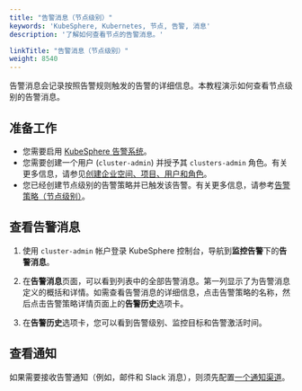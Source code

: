 ```yaml
---
title: "告警消息（节点级别）"
keywords: 'KubeSphere, Kubernetes, 节点, 告警, 消息'
description: '了解如何查看节点的告警消息。'

linkTitle: "告警消息（节点级别）"
weight: 8540
---
```


告警消息会记录按照告警规则触发的告警的详细信息。本教程演示如何查看节点级别的告警消息。
## 准备工作

- 您需要启用 [KubeSphere 告警系统](../../../pluggable-components/alerting/)。
- 您需要创建一个用户 (`cluster-admin`) 并授予其 `clusters-admin` 角色。有关更多信息，请参见[创建企业空间、项目、用户和角色](../../../quick-start/create-workspace-and-project/#step-4-create-a-role)。
- 您已经创建节点级别的告警策略并已触发该告警。有关更多信息，请参考[告警策略（节点级别）](../alerting-policy/)。

## 查看告警消息

1. 使用 `cluster-admin` 帐户登录 KubeSphere 控制台，导航到**监控告警**下的**告警消息**。

2. 在**告警消息**页面，可以看到列表中的全部告警消息。第一列显示了为告警消息定义的概括和详情。如需查看告警消息的详细信息，点击告警策略的名称，然后点击告警策略详情页面上的**告警历史**选项卡。

3. 在**告警历史**选项卡，您可以看到告警级别、监控目标和告警激活时间。

## 查看通知

如果需要接收告警通知（例如，邮件和 Slack 消息），则须先配置[一个通知渠道](../../../cluster-administration/platform-settings/notification-management/configure-email/)。